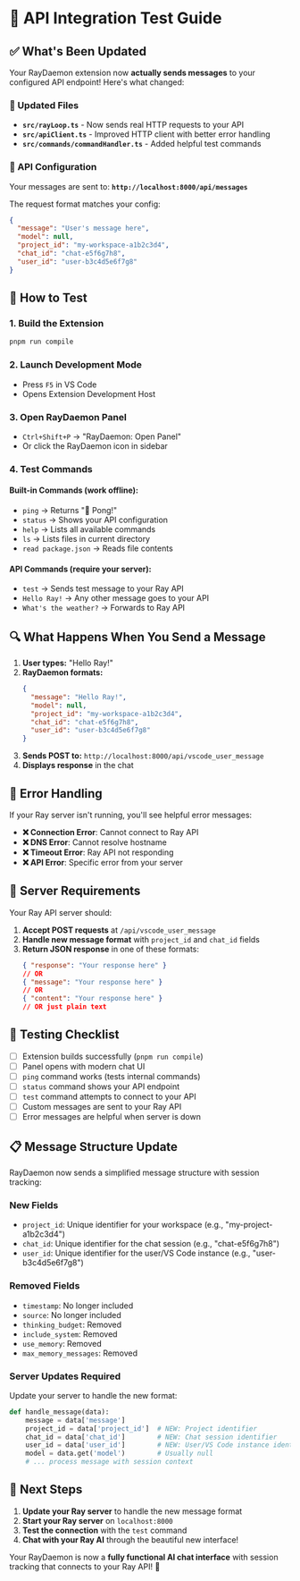 # 🚀 API Integration Test Guide

## ✅ What's Been Updated

Your RayDaemon extension now **actually sends messages** to your configured API endpoint! Here's what changed:

### 🔧 Updated Files
- **`src/rayLoop.ts`** - Now sends real HTTP requests to your API
- **`src/apiClient.ts`** - Improved HTTP client with better error handling
- **`src/commands/commandHandler.ts`** - Added helpful test commands

### 🎯 API Configuration
Your messages are sent to: **`http://localhost:8000/api/messages`**

The request format matches your config:
```json
{
  "message": "User's message here",
  "model": null,
  "project_id": "my-workspace-a1b2c3d4",
  "chat_id": "chat-e5f6g7h8",
  "user_id": "user-b3c4d5e6f7g8"
}
```

## 🧪 How to Test

### 1. Build the Extension
```bash
pnpm run compile
```

### 2. Launch Development Mode
- Press `F5` in VS Code
- Opens Extension Development Host

### 3. Open RayDaemon Panel
- `Ctrl+Shift+P` → "RayDaemon: Open Panel"
- Or click the RayDaemon icon in sidebar

### 4. Test Commands

#### Built-in Commands (work offline):
- `ping` → Returns "🏓 Pong!"
- `status` → Shows your API configuration
- `help` → Lists all available commands
- `ls` → Lists files in current directory
- `read package.json` → Reads file contents

#### API Commands (require your server):
- `test` → Sends test message to your Ray API
- `Hello Ray!` → Any other message goes to your API
- `What's the weather?` → Forwards to Ray API

## 🔍 What Happens When You Send a Message

1. **User types:** "Hello Ray!"
2. **RayDaemon formats:** 
   ```json
   {
     "message": "Hello Ray!",
     "model": null,
     "project_id": "my-workspace-a1b2c3d4",
     "chat_id": "chat-e5f6g7h8",
     "user_id": "user-b3c4d5e6f7g8"
   }
   ```
3. **Sends POST to:** `http://localhost:8000/api/vscode_user_message`
4. **Displays response** in the chat

## 🚨 Error Handling

If your Ray server isn't running, you'll see helpful error messages:

- **❌ Connection Error**: Cannot connect to Ray API
- **❌ DNS Error**: Cannot resolve hostname  
- **❌ Timeout Error**: Ray API not responding
- **❌ API Error**: Specific error from your server

## 🔧 Server Requirements

Your Ray API server should:

1. **Accept POST requests** at `/api/vscode_user_message`
2. **Handle new message format** with `project_id` and `chat_id` fields
3. **Return JSON response** in one of these formats:
   ```json
   { "response": "Your response here" }
   // OR
   { "message": "Your response here" }
   // OR
   { "content": "Your response here" }
   // OR just plain text
   ```

## 🎯 Testing Checklist

- [ ] Extension builds successfully (`pnpm run compile`)
- [ ] Panel opens with modern chat UI
- [ ] `ping` command works (tests internal commands)
- [ ] `status` command shows your API endpoint
- [ ] `test` command attempts to connect to your API
- [ ] Custom messages are sent to your Ray API
- [ ] Error messages are helpful when server is down

## 📋 Message Structure Update

RayDaemon now sends a simplified message structure with session tracking:

### New Fields
- `project_id`: Unique identifier for your workspace (e.g., "my-project-a1b2c3d4")
- `chat_id`: Unique identifier for the chat session (e.g., "chat-e5f6g7h8")
- `user_id`: Unique identifier for the user/VS Code instance (e.g., "user-b3c4d5e6f7g8")

### Removed Fields
- `timestamp`: No longer included
- `source`: No longer included
- `thinking_budget`: Removed
- `include_system`: Removed
- `use_memory`: Removed
- `max_memory_messages`: Removed

### Server Updates Required
Update your server to handle the new format:
```python
def handle_message(data):
    message = data['message']
    project_id = data['project_id']  # NEW: Project identifier
    chat_id = data['chat_id']        # NEW: Chat session identifier
    user_id = data['user_id']        # NEW: User/VS Code instance identifier
    model = data.get('model')        # Usually null
    # ... process message with session context
```

## 🚀 Next Steps

1. **Update your Ray server** to handle the new message format
2. **Start your Ray server** on `localhost:8000`
3. **Test the connection** with the `test` command
4. **Chat with your Ray AI** through the beautiful new interface!

Your RayDaemon is now a **fully functional AI chat interface** with session tracking that connects to your Ray API! 🎉
